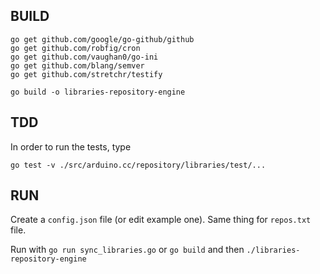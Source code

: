 BUILD
----------------------------

```
go get github.com/google/go-github/github
go get github.com/robfig/cron
go get github.com/vaughan0/go-ini
go get github.com/blang/semver
go get github.com/stretchr/testify

go build -o libraries-repository-engine
```

TDD
----------------------------

In order to run the tests, type

```
go test -v ./src/arduino.cc/repository/libraries/test/...
```

RUN
----------------------------

Create a `config.json` file (or edit example one). Same thing for `repos.txt` file.

Run with `go run sync_libraries.go` or `go build` and then `./libraries-repository-engine`
